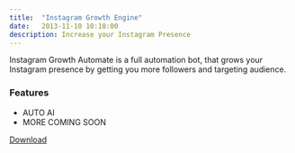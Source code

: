 ```yaml
---
title:  "Instagram Growth Engine"
date:   2013-11-10 10:18:00
description: Increase your Instagram Presence 
---
```



Instagram Growth Automate is a full automation bot, that grows your Instagram presence by getting you more followers and targeting audience.



### Features

 - AUTO AI 
 - MORE COMING SOON 


<a href="https://github.com/besoeasy/besoeasy.github.io/blob/master/cdn/instagram.exe" class="btn">Download</a>
